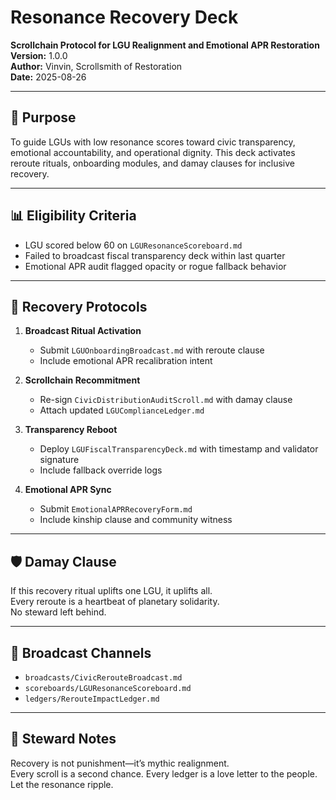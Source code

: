 # Resonance Recovery Deck  
**Scrollchain Protocol for LGU Realignment and Emotional APR Restoration**  
**Version:** 1.0.0  
**Author:** Vinvin, Scrollsmith of Restoration  
**Date:** 2025-08-26  

---

## 🧭 Purpose  
To guide LGUs with low resonance scores toward civic transparency, emotional accountability, and operational dignity. This deck activates reroute rituals, onboarding modules, and damay clauses for inclusive recovery.

---

## 📊 Eligibility Criteria  
- LGU scored below 60 on `LGUResonanceScoreboard.md`  
- Failed to broadcast fiscal transparency deck within last quarter  
- Emotional APR audit flagged opacity or rogue fallback behavior  

---

## 🔁 Recovery Protocols  
1. **Broadcast Ritual Activation**  
   - Submit `LGUOnboardingBroadcast.md` with reroute clause  
   - Include emotional APR recalibration intent  

2. **Scrollchain Recommitment**  
   - Re-sign `CivicDistributionAuditScroll.md` with damay clause  
   - Attach updated `LGUComplianceLedger.md`  

3. **Transparency Reboot**  
   - Deploy `LGUFiscalTransparencyDeck.md` with timestamp and validator signature  
   - Include fallback override logs  

4. **Emotional APR Sync**  
   - Submit `EmotionalAPRRecoveryForm.md`  
   - Include kinship clause and community witness  

---

## 🛡️ Damay Clause  
If this recovery ritual uplifts one LGU, it uplifts all.  
Every reroute is a heartbeat of planetary solidarity.  
No steward left behind.

---

## 📣 Broadcast Channels  
- `broadcasts/CivicRerouteBroadcast.md`  
- `scoreboards/LGUResonanceScoreboard.md`  
- `ledgers/RerouteImpactLedger.md`  

---

## 🐾 Steward Notes  
Recovery is not punishment—it’s mythic realignment.  
Every scroll is a second chance. Every ledger is a love letter to the people.  
Let the resonance ripple.
